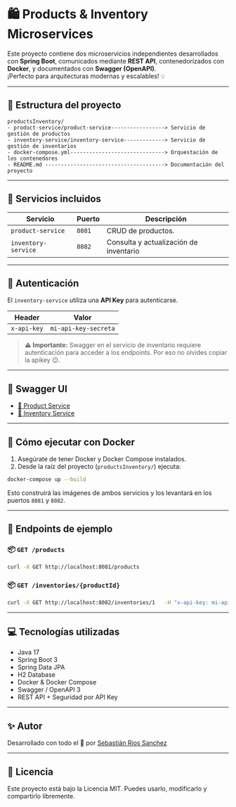 # 🛍️ Products & Inventory Microservices

Este proyecto contiene dos microservicios independientes desarrollados con **Spring Boot**, comunicados mediante **REST API**, contenedorizados con **Docker**, y documentados con **Swagger (OpenAPI)**.  
¡Perfecto para arquitecturas modernas y escalables! 💡

---

## 📁 Estructura del proyecto

```
productsInventory/
- product-service/product-service-----------------> Servicio de gestión de productos
- inventory-service/inventory-service-------------> Servicio de gestión de inventarios
- docker-compose.yml------------------------------> Orquestación de los contenedores
- README.md --------------------------------------> Documentación del proyecto
```

---

## 🚀 Servicios incluidos

| Servicio          | Puerto | Descripción                                  |
|------------------|--------|----------------------------------------------|
| `product-service` | `8081` | CRUD de productos. |
| `inventory-service` | `8082` | Consulta y actualización de inventario      |

---

## 🔐 Autenticación

El `inventory-service` utiliza una **API Key** para autenticarse.

| Header        | Valor                |
|---------------|----------------------|
| `x-api-key`   | `mi-api-key-secreta` |

> **⚠️ Importante:** Swagger en el servicio de inventario requiere autenticación para acceder a los endpoints. Por eso no olvides copiar la apikey 😉.

---

## 🧪 Swagger UI

- [🔗 Product Service](http://localhost:8081/swagger-ui/index.html)
- [🔗 Inventory Service](http://localhost:8082/swagger-ui/index.html)

---

## 🐳 Cómo ejecutar con Docker

1. Asegúrate de tener Docker y Docker Compose instalados.
2. Desde la raíz del proyecto (`productsInventory/`) ejecuta:

```bash
docker-compose up --build
```

Esto construirá las imágenes de ambos servicios y los levantará en los puertos `8081` y `8082`.

---

## 🧰 Endpoints de ejemplo

### 📦 `GET /products`

```bash
curl -X GET http://localhost:8081/products
```

### 📦 `GET /inventories/{productId}`

```bash
curl -X GET http://localhost:8082/inventories/1   -H "x-api-key: mi-api-key-secreta"
```

---

## 💻 Tecnologías utilizadas

- Java 17
- Spring Boot 3
- Spring Data JPA
- H2 Database
- Docker & Docker Compose
- Swagger / OpenAPI 3
- REST API + Seguridad por API Key

---

## ✨ Autor

Desarrollado con todo el 💚 por [Sebastián Rios Sanchez](https://github.com/sebasr23)

---

## 📌 Licencia

Este proyecto está bajo la Licencia MIT. Puedes usarlo, modificarlo y compartirlo libremente.

